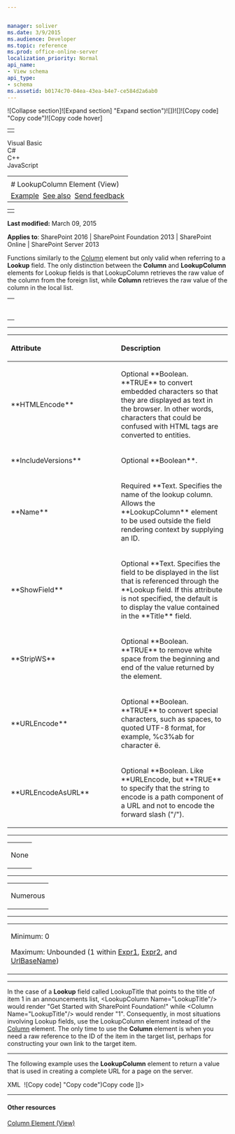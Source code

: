 ```yaml
---


manager: soliver
ms.date: 3/9/2015
ms.audience: Developer
ms.topic: reference
ms.prod: office-online-server
localization_priority: Normal
api_name:
- View schema
api_type:
- schema
ms.assetid: b0174c70-04ea-43ea-b4e7-ce584d2a6ab0
---
```


![Collapse
section]![Expand
section] "Expand section")![]()![])![]![]()![Copy
code] "Copy code")![Copy code
hover]
<table>
<tbody>
<tr class="odd">
<td align="left"></td>
</tr>
</tbody>
</table>

Visual Basic  
C\#  
C++  
JavaScript  

<table>
<tbody>
<tr class="odd">
<td align="left"><span id="runningHeaderText"></span></td>
</tr>
<tr class="even">
<td align="left"># LookupColumn Element (View)</td>
</tr>
<tr class="odd">
<td align="left"><a href="#exampleToggle">Example</a>  <a href="#seeAlsoToggle">See also</a>  <span id="headfeedbackarea" class="feedbackhead"><a href="javascript:SubmitFeedback(&#39;docthis@Microsoft.com&#39;,&#39;&#39;,&#39;&#39;,&#39;&#39;,&#39;1.0.18082.1225&#39;,&#39;%0\dThank%20you%20for%20your%20feedback.%20The%20developer%20writing%20teams%20use%20your%20feedback%20to%20improve%20documentation.%20While%20we%20are%20reviewing%20your%20feedback,%20we%20may%20send%20you%20e-mail%20to%20ask%20for%20clarification%20or%20feedback%20on%20a%20solution.%20We%20do%20not%20use%20your%20e-mail%20address%20for%20any%20other%20purpose%20and%20we%20delete%20it%20after%20we%20finish%20our%20review.%0\AFor%20further%20information%20about%20the%20privacy%20policies%20of%20Microsoft,%20please%20see%20http://privacy.microsoft.com/en-us/default.aspx.%0\A%0\d&#39;,&#39;Customer%20feedback&#39;);">Send feedback</a></span></td>
</tr>
</tbody>
</table>

<table>
<colgroup>
<col width="100%" />
</colgroup>
<tbody>
<tr class="odd">
<td align="left"></td>
</tr>
</tbody>
</table>

**Last modified:** March 09, 2015

**Applies to**: SharePoint 2016 | SharePoint Foundation 2013 |
SharePoint Online | SharePoint Server 2013

Functions similarly to the
[Column](column-element-view.md) element but only
valid when referring to a **Lookup** field. The
only distinction between the **Column** and
**LookupColumn** elements for <span
class="keyword">Lookup</span> fields is that <span
class="keyword">LookupColumn</span> retrieves the raw value of the
column from the foreign list, while **Column**
retrieves the raw value of the column in the local list.

<span codelanguage="other"></span>
<table>
<colgroup>
<col width="100%" />
</colgroup>
<tbody>
<tr class="odd">
<td align="left"><pre><code><LookupColumn
    HTMLEncode = "TRUE" | "FALSE"    IncludeVersions = "TRUE" | "FALSE" 
    Name = "Text"
    ShowField = "Text"
    StripWS = "TRUE" | "FALSE"
    URLEncode = "TRUE" | "FALSE"
    URLEncodeAsURL = "TRUE" | "FALSE">
</LookupColumn></code></pre></td>
</tr>
</tbody>
</table>


-----------------------------------------------------------------------------------------------------------------------------------------------------------------------------------------------

<table>
<colgroup>
<col width="50%" />
<col width="50%" />
</colgroup>
<thead>
<tr class="header">
<th align="left"><p>Attribute</p></th>
<th align="left"><p>Description</p></th>
</tr>
</thead>
<tbody>
<tr class="odd">
<td align="left"><p>**HTMLEncode**</p></td>
<td align="left"><p>Optional **Boolean</span>. **TRUE** to convert embedded characters so that they are displayed as text in the browser. In other words, characters that could be confused with HTML tags are converted to entities.</p></td>
</tr>
<tr class="even">
<td align="left"><p>**IncludeVersions**</p></td>
<td align="left"><p>Optional **Boolean**.</p></td>
</tr>
<tr class="odd">
<td align="left"><p>**Name**</p></td>
<td align="left"><p>Required **Text</span>. Specifies the name of the lookup column. Allows the **LookupColumn** element to be used outside the field rendering context by supplying an ID.</p></td>
</tr>
<tr class="even">
<td align="left"><p>**ShowField**</p></td>
<td align="left"><p>Optional **Text</span>. Specifies the field to be displayed in the list that is referenced through the **Lookup</span> field. If this attribute is not specified, the default is to display the value contained in the **Title** field.</p></td>
</tr>
<tr class="odd">
<td align="left"><p>**StripWS**</p></td>
<td align="left"><p>Optional **Boolean</span>. **TRUE** to remove white space from the beginning and end of the value returned by the element.</p></td>
</tr>
<tr class="even">
<td align="left"><p>**URLEncode**</p></td>
<td align="left"><p>Optional **Boolean</span>. **TRUE** to convert special characters, such as spaces, to quoted UTF-8 format, for example, %c3%ab for character ë.</p></td>
</tr>
<tr class="odd">
<td align="left"><p>**URLEncodeAsURL**</p></td>
<td align="left"><p>Optional **Boolean</span>. Like **URLEncode</span>, but **TRUE** to specify that the string to encode is a path component of a URL and not to encode the forward slash ("/").</p></td>
</tr>
</tbody>
</table>


---------------------------------------------------------------------------------------------------------------------------------------------------------------------------------------------------

<table>
<colgroup>
<col width="100%" />
</colgroup>
<tbody>
<tr class="odd">
<td align="left"><p>None</p></td>
</tr>
</tbody>
</table>


----------------------------------------------------------------------------------------------------------------------------------------------------------------------------------------------------

<table>
<colgroup>
<col width="100%" />
</colgroup>
<tbody>
<tr class="odd">
<td align="left"><p>Numerous</p></td>
</tr>
</tbody>
</table>


------------------------------------------------------------------------------------------------------------------------------------------------------------------------------------------------

<table>
<colgroup>
<col width="100%" />
</colgroup>
<tbody>
<tr class="odd">
<td align="left"><p>Minimum: 0</p>
<p>Maximum: Unbounded (1 within <a href="expr1-element-view.md">Expr1</a>, <a href="expr2-element-view.md">Expr2</a>, and <a href="urlbasename-element-view.md">UrlBaseName</a>)</p></td>
</tr>
</tbody>
</table>


----------------------------------------------------------------------------------------------------------------------------------------------------------------------------------------------------------------------------

In the case of a **Lookup** field called
LookupTitle that points to the title of item 1 in an announcements list,
<span class="code">\<LookupColumn Name="LookupTitle"/\></span> would
render "Get Started with SharePoint Foundation!" while <span
class="code">\<Column Name="LookupTitle"/\></span> would render "1".
Consequently, in most situations involving <span
class="keyword">Lookup</span> fields, use the <span
class="keyword">LookupColumn</span> element instead of the
[Column](column-element-view.md) element. The only
time to use the **Column** element is when you
need a raw reference to the ID of the item in the target list, perhaps
for constructing your own link to the target item.


------------------------------------------------------------------------------------------------------------------------------------------------------------------------------------------

The following example uses the **LookupColumn**
element to return a value that is used in creating a complete URL for a
page on the server.

<span codelanguage="xmlLang"></span>
XML 
<span class="copyCode" onclick="CopyCode(this)"
onkeypress="CopyCode_CheckKey(this, event)"
onmouseover="ChangeCopyCodeIcon(this)"
onmouseout="ChangeCopyCodeIcon(this)" tabindex="0">![Copy
code] "Copy code")Copy code</span>
    <HTML><![CDATA[ <a href="  ]]></HTML>
    <HttpHost URLEncodeAsURL="TRUE" />
    <LookupColumn URLEncodeAsURL="TRUE" />
    <HTML><![CDATA[ ">  ]]></HTML>


-------------------------------------------------------------------------------------------------------------------------------------------------------------------------------------------

#### Other resources

[Column Element
(View)](column-element-view.md)</span>








